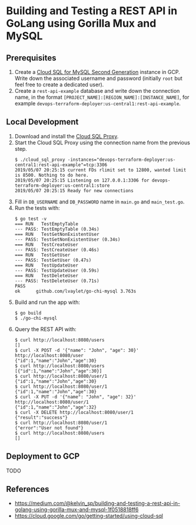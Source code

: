 # Building and Testing a REST API in GoLang using Gorilla Mux and MySQL

## Prerequisites

1. Create a [Cloud SQL for MySQL Second Generation](https://cloud.google.com/go/getting-started/using-cloud-sql#create_a_cloud_sql_instance) instance in GCP. Write down the associated username and password (initially `root` but feel free to create a dedicated user).
2. Create a `rest-api-example` database and write down the connection name, in the format `[PROJECT_NAME]:[REGION_NAME]:[INSTANCE_NAME]`, for example `devops-terraform-deployer:us-central1:rest-api-example`.

## Local Development

1. Download and install the [Cloud SQL Proxy](https://cloud.google.com/go/getting-started/using-cloud-sql#install_the_cloud_sql_proxy).
1. Start the Cloud SQL Proxy using the connection name from the previous step.
    ```
    $ ./cloud_sql_proxy -instances="devops-terraform-deployer:us-central1:rest-api-example"=tcp:3306
    2019/05/07 20:25:15 current FDs rlimit set to 12800, wanted limit is 8500. Nothing to do here.
    2019/05/07 20:25:15 Listening on 127.0.0.1:3306 for devops-terraform-deployer:us-central1:store
    2019/05/07 20:25:15 Ready for new connections
    ```
1. Fill in `DB_USERNAME` and `DB_PASSWORD` name in `main.go` and `main_test.go`.
1. Run the tests with:
    ```
    $ go test -v
    === RUN   TestEmptyTable
    --- PASS: TestEmptyTable (0.34s)
    === RUN   TestGetNonExistentUser
    --- PASS: TestGetNonExistentUser (0.34s)
    === RUN   TestCreateUser
    --- PASS: TestCreateUser (0.46s)
    === RUN   TestGetUser
    --- PASS: TestGetUser (0.47s)
    === RUN   TestUpdateUser
    --- PASS: TestUpdateUser (0.59s)
    === RUN   TestDeleteUser
    --- PASS: TestDeleteUser (0.71s)
    PASS
    ok      github.com/lvaylet/go-chi-mysql 3.763s
    ```
1. Build and run the app with:
    ```
    $ go build
    $ ./go-chi-mysql
    ```
1. Query the REST API with:
    ```
    $ curl http://localhost:8080/users
    []
    $ curl -X POST -d '{"name": "John", "age": 30}' http://localhost:8080/user
    {"id":1,"name":"John","age":30}
    $ curl http://localhost:8080/users
    [{"id":1,"name":"John","age":30}]
    $ curl http://localhost:8080/user/1
    {"id":1,"name":"John","age":30}
    $ curl http://localhost:8080/user/1
    {"id":1,"name":"John","age":30}
    $ curl -X PUT -d '{"name": "John", "age": 32}' http://localhost:8080/user/1
    {"id":1,"name":"John","age":32}
    $ curl -X DELETE http://localhost:8080/user/1
    {"result":"success"}
    $ curl http://localhost:8080/user/1
    {"error":"User not found"}
    $ curl http://localhost:8080/users
    []
    ```

## Deployment to GCP

TODO

## References

- https://medium.com/@kelvin_sp/building-and-testing-a-rest-api-in-golang-using-gorilla-mux-and-mysql-1f0518818ff6
- https://cloud.google.com/go/getting-started/using-cloud-sql
